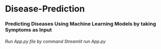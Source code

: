 # Disease-Prediction 
### Predicting Diseases Using Machine Learning Models by taking Symptoms as Input

###### Run App.py file by command Streamlit run App.py
